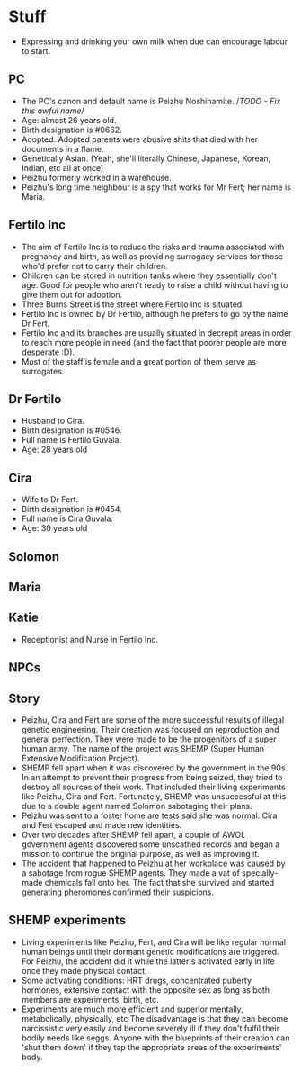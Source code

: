 # Stuff

- Expressing and drinking your own milk when due can encourage labour to start.

## PC

- The PC's canon and default name is Peizhu Noshihamite. /_TODO - Fix this awful name_/
- Age: almost 26 years old.
- Birth designation is #0662.
- Adopted. Adopted parents were abusive shits that died with her documents in a flame.
- Genetically Asian. (Yeah, she'll literally Chinese, Japanese, Korean, Indian, etc all at once)
- Peizhu formerly worked in a warehouse.
- Peizhu's long time neighbour is a spy that works for Mr Fert; her name is Maria.

## Fertilo Inc

- The aim of Fertilo Inc is to reduce the risks and trauma associated with pregnancy and birth, as well as providing surrogacy services for those who'd prefer not to carry their children.
- Children can be stored in nutrition tanks where they essentially don't age. Good for people who aren't ready to raise a child without having to give them out for adoption.
- Three Burns Street is the street where Fertilo Inc is situated.
- Fertilo Inc is owned by Dr Fertilo, although he prefers to go by the name Dr Fert.
- Fertilo Inc and its branches are usually situated in decrepit areas in order to reach more people in need (and the fact that poorer people are more desperate :D).
- Most of the staff is female and a great portion of them serve as surrogates.

## Dr Fertilo

- Husband to Cira.
- Birth designation is #0546.
- Full name is Fertilo Guvala.
- Age: 28 years old

## Cira

- Wife to Dr Fert.
- Birth designation is #0454.
- Full name is Cira Guvala.
- Age: 30 years old

## Solomon

## Maria

## Katie

- Receptionist and Nurse in Fertilo Inc.

## NPCs

## Story

- Peizhu, Cira and Fert are some of the more successful results of illegal genetic engineering. Their creation was focused on reproduction and general perfection. They were made to be the progenitors of a super human army. The name of the project was SHEMP (Super Human Extensive Modification Project).
- SHEMP fell apart when it was discovered by the government in the 90s. In an attempt to prevent their progress from being seized, they tried to destroy all sources of their work. That included their living experiments like Peizhu, Cira and Fert. Fortunately, SHEMP was unsuccessful at this due to a double agent named Solomon sabotaging their plans.
- Peizhu was sent to a foster home are tests said she was normal. Cira and Fert escaped and made new identities.
- Over two decades after SHEMP fell apart, a couple of AWOL government agents discovered some unscathed records and began a mission to continue the original purpose, as well as improving it.
- The accident that happened to Peizhu at her workplace was caused by a sabotage from rogue SHEMP agents. They made a vat of specially-made chemicals fall onto her. The fact that she survived and started generating pheromones confirmed their suspicions.

## SHEMP experiments

- Living experiments like Peizhu, Fert, and Cira will be like regular normal human beings until their dormant genetic modifications are triggered. For Peizhu, the accident did it while the latter's activated early in life once they made physical contact.
- Some activating conditions: HRT drugs, concentrated puberty hormones, extensive contact with the opposite sex as long as both members are experiments, birth, etc.
- Experiments are much more efficient and superior mentally, metabolically, physically, etc The disadvantage is that they can become narcissistic very easily and become severely ill if they don't fulfil their bodily needs like seggs. Anyone with the blueprints of their creation can 'shut them down' if they tap the appropriate areas of the experiments' body.
